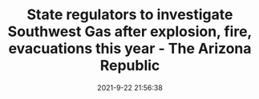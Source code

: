 ---
"title": "State regulators to investigate Southwest Gas after explosion, fire, evacuations this year - The Arizona Republic"
"date": "2021-9-22 21:56:38"
"feed_name": "GOOGLENEWSCONSTRUCTION"
"feed_website": "https://news.google.com/search?q=construction%2Bincident&hl=en-US&gl=US&ceid=US:en"
"feed_rss": "https://news.google.com/rss/search?q=construction%2Bincident&hl=en-US&gl=US&ceid=US:en"
"link": "https://www.azcentral.com/story/money/business/energy/2021/09/22/arizona-utility-regulators-investigate-southwest-gas-following-explosions-evacuations/5808038001/"
"file": "_posts/2021-1-1-7f3616348bf49845eaef7fc08c79a4d0d73c1111.md"
"accident": "1"
"drilling": "1"
"dead": "0"
"injured": "0"
"where": "unknown site"
"place": "unknown place"
---